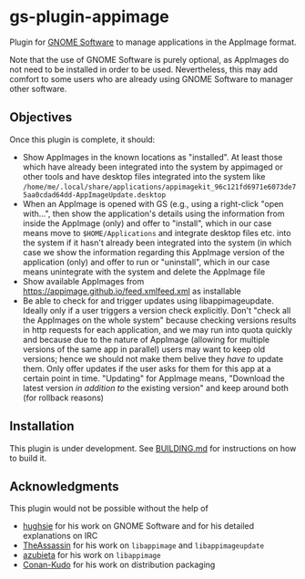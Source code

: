 # gs-plugin-appimage

Plugin for [GNOME Software](https://wiki.gnome.org/Apps/Software) to manage applications in the AppImage format. 

Note that the use of GNOME Software is purely optional, as AppImages do not need to be installed in order to be used.
Nevertheless, this may add comfort to some users who are already using GNOME Software to manager other software.

## Objectives

Once this plugin is complete, it should:

* Show AppImages in the known locations as "installed".
  At least those which have already been integrated into the system by appimaged or other tools
  and have desktop files integrated into the system like
  `/home/me/.local/share/applications/appimagekit_96c121fd6971e6073de75aa0cdad64dd-AppImageUpdate.desktop`
* When an AppImage is opened with GS (e.g., using a right-click "open with...", 
  then show the application's details using the information from inside the AppImage (only)
  and offer to "install", which in our case means 
  move to `$HOME/Applications` and integrate desktop files etc. into the system
  if it hasn't already been integrated into the system (in which case we show the information
  regarding this AppImage version of the application (only) and offer to run or "uninstall", which in our case
  means unintegrate with the system and delete the AppImage file
* Show available AppImages from https://appimage.github.io/feed.xmlfeed.xml as installable
* Be able to check for and trigger updates using libappimageupdate.
  Ideally only if a user triggers a version check explicitly. Don't "check all the AppImages on the whole system"
  because checking versions results in http requests for each application, and we may run into quota quickly
  and because due to the nature of AppImage (allowing for multiple versions of the same app in parallel)
  users may want to keep old versions; hence we should not make them belive they _have to_ update them.
  Only offer updates if the user asks for them for this app at a certain point in time.
  "Updating" for AppImage means, "Download the latest version _in addition to_ the existing version"
  and keep around both (for rollback reasons)
  
## Installation

This plugin is under development. See [BUILDING.md](BUILDING.md) for instructions on how to build it.

## Acknowledgments

This plugin would not be possible without the help of
* [hughsie](https://github.com/hughsie) for his work on GNOME Software and for his detailed explanations on IRC
* [TheAssassin](https://github.com/TheAssassin) for his work on `libappimage` and `libappimageupdate`
* [azubieta](https://github.com/azubieta) for his work on `libappimage`
* [Conan-Kudo](https://github.com/Conan-Kudo) for his work on distribution packaging
